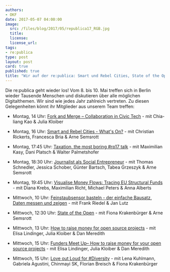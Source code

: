 ```yaml
---
authors:
- OKF
date: 2017-05-07 04:00:00
image:
  src: /files/blog/2017/05/republica17_RGB.jpg
  title: 
  license:
  license_url:
tags:
- re:publica
type: post
layout: post
card: true
published: true
title: "Wir auf der re:publica: Smart und Rebel Cities, State of the Open und Geld für Open Source"
---
```


Die re:publica geht wieder los! Vom 8. bis 10. Mai treffen sich in Berlin wieder Tausende Menschen und diskutieren über alle möglichen Digitalthemen. Wir sind wie jedes Jahr zahlreich vertreten. Zu diesen Gelegenheiten könnt ihr Mitglieder aus unserem Team treffen: 

- Montag, 14 Uhr: [Fork and Merge – Collaboration in Civic Tech](https://re-publica.com/17/session/fork-and-merge-collaboration-civic-tech) - mit  Chia-liang Kao & Julia Kloiber

- Montag, 16 Uhr: [Smart and Rebel Cities - What's On?](https://re-publica.com/17/session/smart-and-rebel-cities-whats) - mit Christian Rickerts, Francesca Bria & Arne Semsrott	

- Montag, 17:45 Uhr: [Taxation, the most boring #rp17 talk](https://re-publica.com/17/session/taxation-most-boring-rp17-talk) - mit Maximilian Kasy, Dani Platsch & Walter Palmetshofer	

- Montag, 18:30 Uhr: [Journalist als Social Entrepreneur](https://re-publica.com/17/session/journalist-social-entrepreneur) - mit Thomas Schnedler, Jessica Schober, Günter Bartsch, Tabea Grzeszyk & Arne Semsrott	

- Montag, 19:45 Uhr: [Visualise Money Flows: Tracing EU Structural Funds](https://re-publica.com/17/session/visualise-money-flows-tracing-eu-structural-funds) - mit Diana Krebs, Maximilian Richt, Michael Peters & Anna Alberts	

- Mittwoch, 10 Uhr: [Feinstaubsensor basteln - der einfache Bausatz, Daten messen und zeigen](https://re-publica.com/17/session/feinstaubsensor-basteln-einfache-bausatz-daten-messen-und-zeigen) - mit Frank Riedel & Jan Lutz	

- Mittwoch, 12:30 Uhr: [State of the Open](https://re-publica.com/17/session/state-open) - mit Fiona Krakenbürger & Arne Semsrott

- Mittwoch, 13 Uhr: [How to raise money for open source projects](https://re-publica.com/17/session/how-raise-money-open-source-projects) - mit Elisa Lindinger, Julia Kloiber & Dan Meredith

- Mittwoch, 15 Uhr: [Funders Meet Up– How to raise money for your open source projects](https://re-publica.com/17/session/funders-meet-how-raise-money-your-open-source-projects) - mit Elisa Lindinger, Julia Kloiber & Dan Meredith

- Mittwoch, 15 Uhr: [Love out Loud for #Diversity](https://re-publica.com/17/session/love-out-loud-diversity) - mit Lena Kuhlmann, Gabriela Agustini, Chinmayi SK, Florian Breisch & Fiona Krakenbürger	
